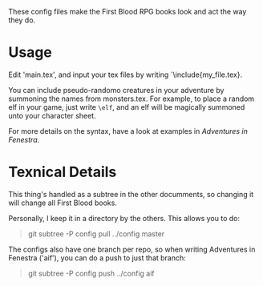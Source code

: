 These config files make the First Blood RPG books look and act the way they do.

# Usage

Edit 'main.tex', and input your tex files by writing `\include{my_file.tex}.

You can include pseudo-randomo creatures in your adventure by summoning the names from monsters.tex.  For example, to place a random elf in your game, just write `\elf`, and an elf will be magically summoned unto your character sheet.

For more details on the syntax, have a look at examples in *Adventures in Fenestra*.

# Texnical Details

This thing's handled as a subtree in the other documments, so changing it will change all First Blood books.

Personally, I keep it in a directory by the others.  This allows you to do:

> git subtree -P config pull ../config master

The configs also have one branch per repo, so when writing Adventures in Fenestra ('aif'), you can do a push to just that branch:

> git subtree -P config push ../config aif


